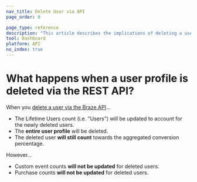 ```yaml
---
nav_title: Delete User via API
page_order: 0

page_type: reference
description: "This article describes the implications of deleting a user profile via the Braze REST API."
tool: Dashboard
platform: API
no_index: true
---
```


# What happens when a user profile is deleted via the REST API?	

When you [delete a user via the Braze API]({{site.baseurl}}/api/endpoints/user_data/#user-delete-endpoint)...	

- The Lifetime Users count (i.e. "Users") will be updated to account for the newly deleted users.	
- The __entire user profile__ will be deleted.	
- The deleted user __will still count__ towards the aggregated conversion percentage.	

However...	
- Custom event counts __will not be updated__ for deleted users.	
- Purchase counts __will not be updated__ for deleted users.	
